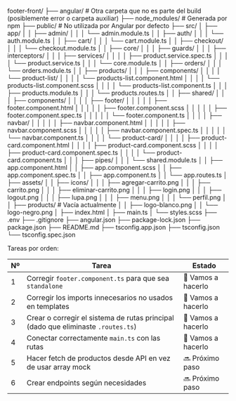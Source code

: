 footer-front/
├── angular/ # Otra carpeta que no es parte del build (posiblemente error o carpeta auxiliar)
├── node_modules/ # Generada por npm
├── public/ # No utilizada por Angular por defecto
├── src/
│ ├── app/
│ │ ├── admin/
│ │ │ └── admin.module.ts
│ │ ├── auth/
│ │ │ └── auth.module.ts
│ │ ├── cart/
│ │ │ └── cart.module.ts
│ │ ├── checkout/
│ │ │ └── checkout.module.ts
│ │ ├── core/
│ │ │ ├── guards/
│ │ │ ├── interceptors/
│ │ │ ├── services/
│ │ │ │ ├── product.service.spec.ts
│ │ │ │ └── product.service.ts
│ │ │ └── core.module.ts
│ │ ├── orders/
│ │ │ └── orders.module.ts
│ │ ├── products/
│ │ │ ├── components/
│ │ │ │ └── product-list/
│ │ │ │ └── products-list.component.html
│ │ │ │ └── products-list.component.scss
│ │ │ │ └── products-list.component.ts
│ │ │ ├── products.module.ts
│ │ │ └── products.routes.ts
│ │ ├── shared/
│ │ │ ├── components/
│ │ │ │ ├── footer/
│ │ │ │ │ ├── footer.component.html
│ │ │ │ │ ├── footer.component.scss
│ │ │ │ │ ├── footer.component.spec.ts
│ │ │ │ │ └── footer.component.ts
│ │ │ │ ├── navbar/
│ │ │ │ │ ├── navbar.component.html
│ │ │ │ │ ├── navbar.component.scss
│ │ │ │ │ ├── navbar.component.spec.ts
│ │ │ │ │ └── navbar.component.ts
│ │ │ │ └── product-card/
│ │ │ │ ├── product-card.component.html
│ │ │ │ ├── product-card.component.scss
│ │ │ │ ├── product-card.component.spec.ts
│ │ │ │ └── product-card.component.ts
│ │ │ ├── pipes/
│ │ │ └── shared.module.ts
│ │ ├── app.component.html
│ │ ├── app.component.scss
│ │ ├── app.component.spec.ts
│ │ ├── app.component.ts
│ │ └── app.routes.ts
│ ├── assets/
│ │ ├── icons/
│ │ │ ├── agregar-carrito.png
│ │ │ ├── carrito.png
│ │ │ ├── eliminar-carrito.png
│ │ │ ├── login.png
│ │ │ ├── logout.png
│ │ │ ├── lupa.png
│ │ │ ├── menu.png
│ │ │ └── perfil.png
│ │ ├── products/ # Vacía actualmente
│ │ ├── logo-blanco.png
│ │ └── logo-negro.png
│ ├── index.html
│ ├── main.ts
│ └── styles.scss
├── .env
├── .gitignore
├── angular.json
├── package-lock.json
├── package.json
├── README.md
├── tsconfig.app.json
├── tsconfig.json
└── tsconfig.spec.json

Tareas por orden:

| Nº  | Tarea                                                                             | Estado             |
| --- | --------------------------------------------------------------------------------- | ------------------ |
| 1   | Corregir `footer.component.ts` para que sea `standalone`                          | 🔧 Vamos a hacerlo |
| 2   | Corregir los imports innecesarios no usados en templates                          | 🔧 Vamos a hacerlo |
| 3   | Crear o corregir el sistema de rutas principal (dado que eliminaste `.routes.ts`) | 🔧 Vamos a hacerlo |
| 4   | Conectar correctamente `main.ts` con las rutas                                    | 🔧 Vamos a hacerlo |
| 5   | Hacer fetch de productos desde API en vez de usar array mock                      | 🔜 Próximo paso    |
| 6   | Crear endpoints según necesidades                                                 | 🔜 Próximo paso    |
